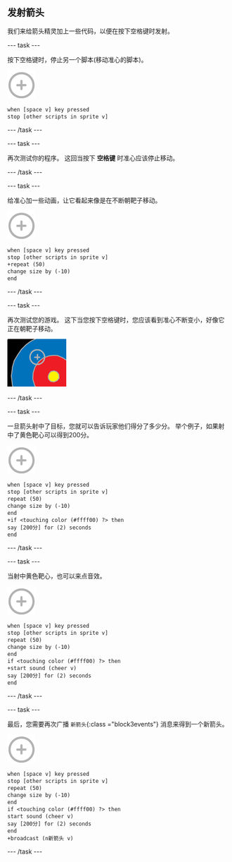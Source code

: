 ## 发射箭头

我们来给箭头精灵加上一些代码，以便在按下空格键时发射。

--- task ---

按下空格键时，停止另一个脚本(移动准心的脚本)。

![箭头精灵](images/target-sprite.png)

```blocks3
when [space v] key pressed
stop [other scripts in sprite v]
```

--- /task ---

--- task ---

再次测试你的程序。 这回当按下 **空格键** 时准心应该停止移动。

--- /task ---

--- task ---

给准心加一些动画，让它看起来像是在不断朝靶子移动。

![箭头精灵](images/target-sprite.png)

```blocks3
when [space v] key pressed
stop [other scripts in sprite v]
+repeat (50)
change size by (-10)
end
```

--- /task ---

--- task ---

再次测试您的游戏。 这下当您按下空格键时，您应该看到准心不断变小，好像它正在朝靶子移动。

![用十字准心瞄准](images/archery-animate-test.png)

--- /task ---

--- task ---

一旦箭头射中了目标，您就可以告诉玩家他们得分了多少分。 举个例子，如果射中了黄色靶心可以得到200分。

![箭头精灵](images/target-sprite.png)

```blocks3
when [space v] key pressed
stop [other scripts in sprite v]
repeat (50)
change size by (-10)
end
+if <touching color (#ffff00) ?> then
say [200分] for (2) seconds
end
```

--- /task ---

--- task ---

当射中黄色靶心，也可以来点音效。

![箭头精灵](images/target-sprite.png)

```blocks3
when [space v] key pressed
stop [other scripts in sprite v]
repeat (50)
change size by (-10)
end
if <touching color (#ffff00) ?> then
+start sound (cheer v)
say [200分] for (2) seconds
end
```

--- /task ---

--- task ---

最后，您需要再次广播 `新箭头`{:class ="block3events"} 消息来得到一个新箭头。

![箭头精灵](images/target-sprite.png)

```blocks3
when [space v] key pressed
stop [other scripts in sprite v]
repeat (50)
change size by (-10)
end
if <touching color (#ffff00) ?> then
start sound (cheer v)
say [200分] for (2) seconds
end
+broadcast (n新箭头 v)
```

--- /task ---